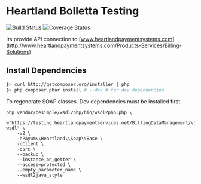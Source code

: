 Heartland Bolletta Testing
==========================
[![Build Status](https://travis-ci.org/66Ton99/Heartland.svg?branch=testing)](https://travis-ci.org/66Ton99/Heartland)
[![Coverage Status](https://coveralls.io/repos/66Ton99/Heartland/badge.png)](https://coveralls.io/r/66Ton99/Heartland)

Its provide API connection to [www.heartlandpaymentsystems.com](http://www.heartlandpaymentsystems.com/Products-Services/Billing-Solutions)

Install Dependencies
--------------------

``` bash
$> curl http://getcomposer.org/installer | php
$> php composer.phar install # --dev # for dev dependencies
```

To regenerate SOAP classes. Dev dependencies must be installed first.

```
php vendor/besimple/wsdl2php/bin/wsdl2php.php \
    -w"https://testing.heartlandpaymentservices.net/BillingDataManagement/v3/BillingDataManagementService.svc?wsdl" \
    -v2 \
    -nPayum\\Heartland\\Soap\\Base \
    -cClient \
    -osrc \
    --backup \
    --instance_on_getter \
    --access=protected \
    --empty_parameter_name \
    --wsdl2java_style
```
